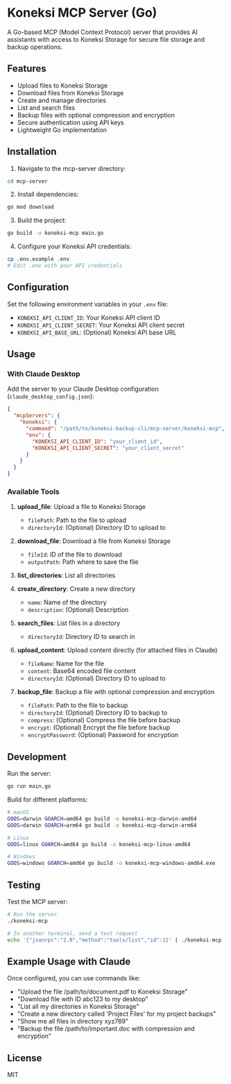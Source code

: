 # Koneksi MCP Server (Go)

A Go-based MCP (Model Context Protocol) server that provides AI assistants with access to Koneksi Storage for secure file storage and backup operations.

## Features

- Upload files to Koneksi Storage
- Download files from Koneksi Storage
- Create and manage directories
- List and search files
- Backup files with optional compression and encryption
- Secure authentication using API keys
- Lightweight Go implementation

## Installation

1. Navigate to the mcp-server directory:
```bash
cd mcp-server
```

2. Install dependencies:
```bash
go mod download
```

3. Build the project:
```bash
go build -o koneksi-mcp main.go
```

4. Configure your Koneksi API credentials:
```bash
cp .env.example .env
# Edit .env with your API credentials
```

## Configuration

Set the following environment variables in your `.env` file:

- `KONEKSI_API_CLIENT_ID`: Your Koneksi API client ID
- `KONEKSI_API_CLIENT_SECRET`: Your Koneksi API client secret
- `KONEKSI_API_BASE_URL`: (Optional) Koneksi API base URL

## Usage

### With Claude Desktop

Add the server to your Claude Desktop configuration (`claude_desktop_config.json`):

```json
{
  "mcpServers": {
    "koneksi": {
      "command": "/path/to/koneksi-backup-cli/mcp-server/koneksi-mcp",
      "env": {
        "KONEKSI_API_CLIENT_ID": "your_client_id",
        "KONEKSI_API_CLIENT_SECRET": "your_client_secret"
      }
    }
  }
}
```

### Available Tools

1. **upload_file**: Upload a file to Koneksi Storage
   - `filePath`: Path to the file to upload
   - `directoryId`: (Optional) Directory ID to upload to

2. **download_file**: Download a file from Koneksi Storage
   - `fileId`: ID of the file to download
   - `outputPath`: Path where to save the file

3. **list_directories**: List all directories

4. **create_directory**: Create a new directory
   - `name`: Name of the directory
   - `description`: (Optional) Description

5. **search_files**: List files in a directory
   - `directoryId`: Directory ID to search in

6. **upload_content**: Upload content directly (for attached files in Claude)
   - `fileName`: Name for the file
   - `content`: Base64 encoded file content
   - `directoryId`: (Optional) Directory ID to upload to

7. **backup_file**: Backup a file with optional compression and encryption
   - `filePath`: Path to the file to backup
   - `directoryId`: (Optional) Directory ID to backup to
   - `compress`: (Optional) Compress the file before backup
   - `encrypt`: (Optional) Encrypt the file before backup
   - `encryptPassword`: (Optional) Password for encryption

## Development

Run the server:
```bash
go run main.go
```

Build for different platforms:
```bash
# macOS
GOOS=darwin GOARCH=amd64 go build -o koneksi-mcp-darwin-amd64
GOOS=darwin GOARCH=arm64 go build -o koneksi-mcp-darwin-arm64

# Linux
GOOS=linux GOARCH=amd64 go build -o koneksi-mcp-linux-amd64

# Windows
GOOS=windows GOARCH=amd64 go build -o koneksi-mcp-windows-amd64.exe
```

## Testing

Test the MCP server:
```bash
# Run the server
./koneksi-mcp

# In another terminal, send a test request
echo '{"jsonrpc":"2.0","method":"tools/list","id":1}' | ./koneksi-mcp
```

## Example Usage with Claude

Once configured, you can use commands like:

- "Upload the file /path/to/document.pdf to Koneksi Storage"
- "Download file with ID abc123 to my desktop"
- "List all my directories in Koneksi Storage"
- "Create a new directory called 'Project Files' for my project backups"
- "Show me all files in directory xyz789"
- "Backup the file /path/to/important.doc with compression and encryption"

## License

MIT